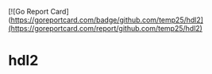 [![Go Report Card](https://goreportcard.com/badge/github.com/temp25/hdl2](https://goreportcard.com/report/github.com/temp25/hdl2)

# hdl2